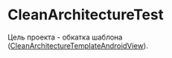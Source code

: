 # CleanArchitectureTest
Цель проекта - обкатка шаблона ([CleanArchitectureTemplateAndroidView](https://github.com/vadhmln/CleanArchitectureTemplateAndroidView)). 


